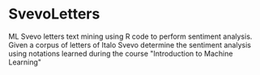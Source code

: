 # SvevoLetters
ML Svevo letters text mining using R code to perform sentiment analysis.
Given a corpus of letters of Italo Svevo determine the sentiment analysis using notations learned during the course "Introduction to Machine Learning"

